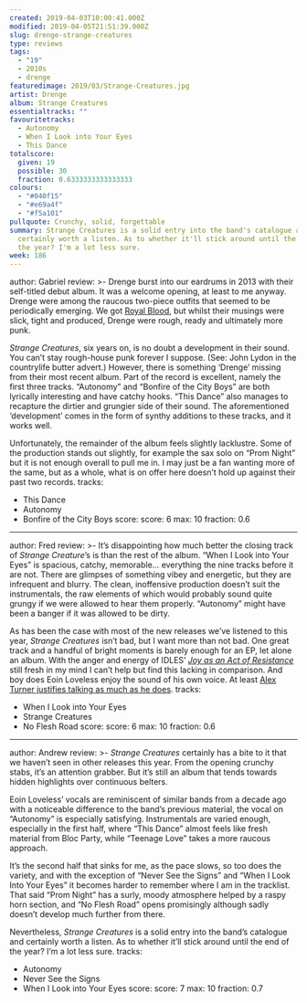 ```yaml
---
created: 2019-04-03T10:00:41.000Z
modified: 2019-04-05T21:51:39.000Z
slug: drenge-strange-creatures
type: reviews
tags:
  - "19"
  - 2010s
  - drenge
featuredimage: 2019/03/Strange-Creatures.jpg
artist: Drenge
album: Strange Creatures
essentialtracks: ""
favouritetracks:
  - Autonomy
  - When I Look into Your Eyes
  - This Dance
totalscore:
  given: 19
  possible: 30
  fraction: 0.6333333333333333
colours:
  - "#040f15"
  - "#e69a4f"
  - "#f5a101"
pullquote: Crunchy, solid, forgettable
summary: Strange Creatures is a solid entry into the band's catalogue and
  certainly worth a listen. As to whether it'll stick around until the end of
  the year? I'm a lot less sure.
week: 186
---
```

author: Gabriel
review: >-
  Drenge burst into our eardrums in 2013 with their self-titled debut album. It
  was a welcome opening, at least to me anyway. Drenge were among the raucous
  two-piece outfits that seemed to be periodically emerging. We got [Royal
  Blood](<https://audioxide.com/reviews/royal-blood-how-did-we-get-so-dark/>),
  but whilst their musings were slick, tight and produced, Drenge were rough,
  ready and ultimately more punk.

  *Strange Creatures*, six years on, is no doubt a development in their sound. You can’t stay rough-house punk forever I suppose. (See: John Lydon in the countrylife butter advert.) However, there is something ‘Drenge’ missing from their most recent album. Part of the record is excellent, namely the first three tracks. “Autonomy” and “Bonfire of the City Boys” are both lyrically interesting and have catchy hooks. “This Dance” also manages to recapture the dirtier and grungier side of their sound. The aforementioned ‘development’ comes in the form of synthy additions to these tracks, and it works well.

  Unfortunately, the remainder of the album feels slightly lacklustre. Some of the production stands out slightly, for example the sax solo on “Prom Night” but it is not enough overall to pull me in. I may just be a fan wanting more of the same, but as a whole, what is on offer here doesn’t hold up against their past two records.
tracks:
  - This Dance
  - ­­Autonomy
  - ­­Bonfire of the City Boys
score:
  score: 6
  max: 10
  fraction: 0.6
---
author: Fred
review: >-
  It’s disappointing how much better the closing track of *Strange Creature*’s
  is than the rest of the album. “When I Look into Your Eyes” is spacious,
  catchy, memorable… everything the nine tracks before it are not. There are
  glimpses of something vibey and energetic, but they are infrequent and blurry.
  The clean, inoffensive production doesn’t suit the instrumentals, the raw
  elements of which would probably sound quite grungy if we were allowed to hear
  them properly. “Autonomy” might have been a banger if it was allowed to be
  dirty.

  As has been the case with most of the new releases we’ve listened to this year, *Strange Creatures* isn’t bad, but I want more than not bad. One great track and a handful of bright moments is barely enough for an EP, let alone an album. With the anger and energy of IDLES’ [*Joy as an Act of Resistance*](<https://audioxide.com/reviews/idles-joy-as-an-act-of-resistance/>) still fresh in my mind I can’t help but find this lacking in comparison. And boy does Eoin Loveless enjoy the sound of his own voice. At least [Alex Turner justifies talking as much as he does](<https://audioxide.com/reviews/arctic-monkeys-tranquility-base-hotel-and-casino/>).
tracks:
  - When I Look into Your Eyes
  - ­­Strange Creatures
  - ­­No Flesh Road
score:
  score: 6
  max: 10
  fraction: 0.6
---
author: Andrew
review: >-
  *Strange Creatures* certainly has a bite to it that we haven’t seen in other
  releases this year. From the opening crunchy stabs, it’s an attention grabber.
  But it’s still an album that tends towards hidden highlights over continuous
  belters.

  Eoin Loveless’ vocals are reminiscent of similar bands from a decade ago with a noticeable difference to the band’s previous material, the vocal on “Autonomy” is especially satisfying. Instrumentals are varied enough, especially in the first half, where “This Dance” almost feels like fresh material from Bloc Party, while “Teenage Love” takes a more raucous approach.

  It’s the second half that sinks for me, as the pace slows, so too does the variety, and with the exception of “Never See the Signs” and “When I Look Into Your Eyes” it becomes harder to remember where I am in the tracklist. That said “Prom Night” has a surly, moody atmosphere helped by a raspy horn section, and “No Flesh Road” opens promisingly although sadly doesn’t develop much further from there.

  Nevertheless, *Strange Creatures* is a solid entry into the band’s catalogue and certainly worth a listen. As to whether it’ll stick around until the end of the year? I’m a lot less sure.
tracks:
  - Autonomy
  - ­­Never See the Signs
  - ­­When I Look into Your Eyes
score:
  score: 7
  max: 10
  fraction: 0.7
